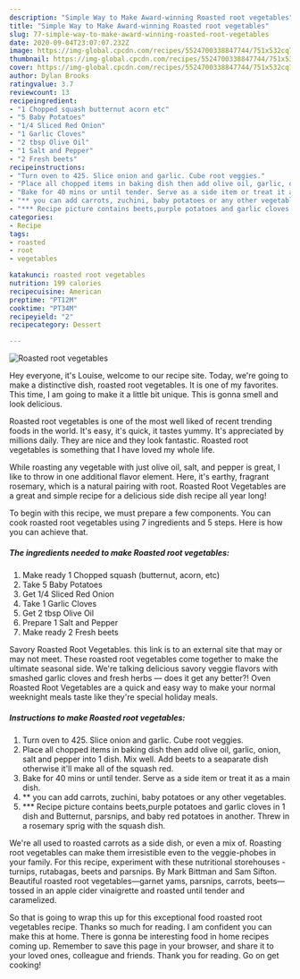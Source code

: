 ```yaml
---
description: "Simple Way to Make Award-winning Roasted root vegetables"
title: "Simple Way to Make Award-winning Roasted root vegetables"
slug: 77-simple-way-to-make-award-winning-roasted-root-vegetables
date: 2020-09-04T23:07:07.232Z
image: https://img-global.cpcdn.com/recipes/5524700338847744/751x532cq70/roasted-root-vegetables-recipe-main-photo.jpg
thumbnail: https://img-global.cpcdn.com/recipes/5524700338847744/751x532cq70/roasted-root-vegetables-recipe-main-photo.jpg
cover: https://img-global.cpcdn.com/recipes/5524700338847744/751x532cq70/roasted-root-vegetables-recipe-main-photo.jpg
author: Dylan Brooks
ratingvalue: 3.7
reviewcount: 13
recipeingredient:
- "1 Chopped squash butternut acorn etc"
- "5 Baby Potatoes"
- "1/4 Sliced Red Onion"
- "1 Garlic Cloves"
- "2 tbsp Olive Oil"
- "1 Salt and Pepper"
- "2 Fresh beets"
recipeinstructions:
- "Turn oven to 425. Slice onion and garlic. Cube root veggies."
- "Place all chopped items in baking dish then add olive oil, garlic, onion, salt and pepper into 1 dish. Mix well. Add beets to a seaparate dish otherwise it&#39;ll make all of the squash red."
- "Bake for 40 mins or until tender. Serve as a side item or treat it as a main dish."
- "** you can add carrots, zuchini, baby potatoes or any other vegetables."
- "*** Recipe picture contains beets,purple potatoes and garlic cloves in 1 dish and Butternut, parsnips, and baby red potatoes in another. Threw in a rosemary sprig with the squash dish."
categories:
- Recipe
tags:
- roasted
- root
- vegetables

katakunci: roasted root vegetables 
nutrition: 199 calories
recipecuisine: American
preptime: "PT12M"
cooktime: "PT34M"
recipeyield: "2"
recipecategory: Dessert

---
```



![Roasted root vegetables](https://img-global.cpcdn.com/recipes/5524700338847744/751x532cq70/roasted-root-vegetables-recipe-main-photo.jpg)

Hey everyone, it's Louise, welcome to our recipe site. Today, we're going to make a distinctive dish, roasted root vegetables. It is one of my favorites. This time, I am going to make it a little bit unique. This is gonna smell and look delicious.

Roasted root vegetables is one of the most well liked of recent trending foods in the world. It's easy, it's quick, it tastes yummy. It's appreciated by millions daily. They are nice and they look fantastic. Roasted root vegetables is something that I have loved my whole life.

While roasting any vegetable with just olive oil, salt, and pepper is great, I like to throw in one additional flavor element. Here, it&#39;s earthy, fragrant rosemary, which is a natural pairing with root. Roasted Root Vegetables are a great and simple recipe for a delicious side dish recipe all year long!


To begin with this recipe, we must prepare a few components. You can cook roasted root vegetables using 7 ingredients and 5 steps. Here is how you can achieve that.

<!--inarticleads1-->

##### The ingredients needed to make Roasted root vegetables:

1. Make ready 1 Chopped squash (butternut, acorn, etc)
1. Take 5 Baby Potatoes
1. Get 1/4 Sliced Red Onion
1. Take 1 Garlic Cloves
1. Get 2 tbsp Olive Oil
1. Prepare 1 Salt and Pepper
1. Make ready 2 Fresh beets


Savory Roasted Root Vegetables. this link is to an external site that may or may not meet. These roasted root vegetables come together to make the ultimate seasonal side. We&#39;re talking delicious savory veggie flavors with smashed garlic cloves and fresh herbs — does it get any better?! Oven Roasted Root Vegetables are a quick and easy way to make your normal weeknight meals taste like they&#39;re special holiday meals. 

<!--inarticleads2-->

##### Instructions to make Roasted root vegetables:

1. Turn oven to 425. Slice onion and garlic. Cube root veggies.
1. Place all chopped items in baking dish then add olive oil, garlic, onion, salt and pepper into 1 dish. Mix well. Add beets to a seaparate dish otherwise it&#39;ll make all of the squash red.
1. Bake for 40 mins or until tender. Serve as a side item or treat it as a main dish.
1. ** you can add carrots, zuchini, baby potatoes or any other vegetables.
1. *** Recipe picture contains beets,purple potatoes and garlic cloves in 1 dish and Butternut, parsnips, and baby red potatoes in another. Threw in a rosemary sprig with the squash dish.


We&#39;re all used to roasted carrots as a side dish, or even a mix of. Roasting root vegetables can make them irresistible even to the veggie-phobes in your family. For this recipe, experiment with these nutritional storehouses - turnips, rutabagas, beets and parsnips. By Mark Bittman and Sam Sifton. Beautiful roasted root vegetables—garnet yams, parsnips, carrots, beets—tossed in an apple cider vinaigrette and roasted until tender and caramelized. 

So that is going to wrap this up for this exceptional food roasted root vegetables recipe. Thanks so much for reading. I am confident you can make this at home. There is gonna be interesting food in home recipes coming up. Remember to save this page in your browser, and share it to your loved ones, colleague and friends. Thank you for reading. Go on get cooking!
